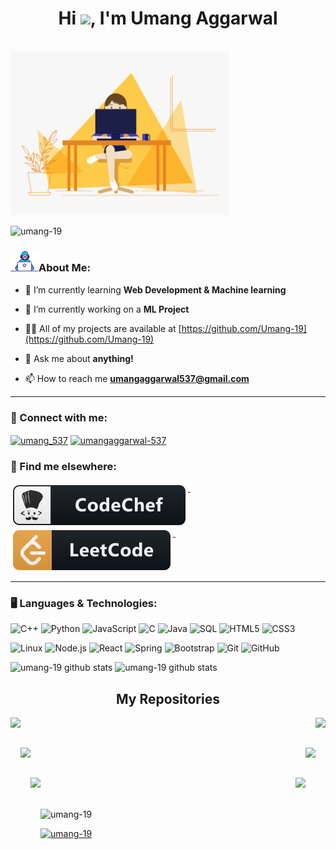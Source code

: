 <h1 align="center">Hi <img src="https://raw.githubusercontent.com/MartinHeinz/MartinHeinz/master/wave.gif" width="30px">, I'm Umang Aggarwal</h1>
<br>
<img src="sayhi.gif" width= 350px>

<p align="left"> <img src="https://komarev.com/ghpvc/?username=umang-19&label=Profile%20views&color=0e75b6&style=flat" alt="umang-19" /> 

<!-- [![linkedin badge](https://img.shields.io/badge/Umang_Aggarwal-30302f?style=flat&logo=linkedin)](https://www.linkedin.com/in/umang-aggarwal537) </p> -->


### <img src="aboutme.gif" width=45px >About Me:

- 🌱 I’m currently learning **Web Development & Machine learning**

- 🔭 I’m currently working on a **ML Project**

- 👨‍💻 All of my projects are available at [https://github.com/Umang-19](https://github.com/Umang-19)

- 💬 Ask me about **anything!**

- 📫 How to reach me **umangaggarwal537@gmail.com**

<hr>

### 🤝 Connect with me:
<p align="left">
<a href="https://twitter.com/umang_537" target="blank"><img align="center" src="https://cdn.jsdelivr.net/npm/simple-icons@3.0.1/icons/twitter.svg" alt="umang_537" height="30" width="40" /></a>
<a href="https://linkedin.com/in/umangaggarwal-537" target="blank"><img align="center" src="https://cdn.jsdelivr.net/npm/simple-icons@3.0.1/icons/linkedin.svg" alt="umangaggarwal-537" height="30" width="40" /></a>
</p>

### 📢 Find me elsewhere:
<p align="left">
  <a href="https://www.codechef.com/users/umang537">
    <img src="codechef.svg" alt="codechef" style="vertical-align:top; margin:4px">
  </a>&nbsp;&nbsp;&nbsp;
  
  <a href="https://www.leetcode.com/umang_537">
    <img src="leetcode.svg" alt="leetcode" style="vertical-align:top; margin:4px">
  </a>&nbsp;&nbsp;&nbsp;

</p>

<hr>

### 🖥️ Languages & Technologies:

![C++](https://img.shields.io/badge/-C++-000?&logo=c%2b%2b&logoColor=00599C)
![Python](https://img.shields.io/badge/-Python-000?&logo=Python)
![JavaScript](https://img.shields.io/badge/-JavaScript-000?&logo=JavaScript)
![C](https://img.shields.io/badge/-C-000?&logo=C)
![Java](https://img.shields.io/badge/-Java-000?&logo=Java&logoColor=007396)
![SQL](https://img.shields.io/badge/-SQL-000?&logo=MySQL)
![HTML5](https://img.shields.io/badge/-HTML5-000?style=flat-square&logo=html5&logoColor=white)
![CSS3](https://img.shields.io/badge/-CSS3-000?style=flat-square&logo=css3)

![Linux](https://img.shields.io/badge/-Linux-000?&logo=Linux)
![Node.js](https://img.shields.io/badge/-Node.js-000?&logo=node.js)
![React](https://img.shields.io/badge/-React-000?&logo=React)
![Spring](https://img.shields.io/badge/-Spring-000?&logo=Spring)
![Bootstrap](https://img.shields.io/badge/-Bootstrap-000?style=flat-square&logo=bootstrap)
![Git](https://img.shields.io/badge/-Git-black?style=flat-square&logo=git)
![GitHub](https://img.shields.io/badge/-GitHub-000?style=flat-square&logo=github)

<!-- Mostly Used Languages -->
<img  src="https://github-readme-stats.vercel.app/api/top-langs?username=umang-19&show_icons=true&theme=tokyonight&icon_color=6392DF" alt="umang-19 github stats">

<!-- My Github Stats -->
<img  src="https://github-readme-stats.vercel.app/api?username=umang-19&show_icons=true&theme=tokyonight&icon_color=6392DF" alt="umang-19 github stats">

<h2 align="center">My Repositories</h2>

<p width="100%" align="center">
  <a align="left" href="https://github.com/Umang-19/JARVIS-AI-VOICE-ASSISTANT" title="JARVIS AI VOICE ASSISTANT"><img align="left" height="115" src="https://github-readme-stats.vercel.app/api/pin/?username=umang-19&repo=JARVIS-AI-VOICE-ASSISTANT&theme=tokyonight"></a>
  <a align="right" href="https://github.com/Umang-19/HelloWorld" title="Hack36 Project"><img align="right" height="115" src="https://github-readme-stats.vercel.app/api/pin/?username=umang-19&repo=HelloWorld&theme=tokyonight"></a>
</p>
<br><br>

<p width="100%" align="center">
  <a align="left" href="https://github.com/Umang-19/Python-15-Mini-Projects" title="Python 15 Mini Projects"><img align="left" height="115" src="https://github-readme-stats.vercel.app/api/pin/?username=umang-19&repo=Python-15-Mini-Projects&theme=tokyonight"></a>
  <a align="right" href="https://github.com/Umang-19/Task-1_Spark_Foundation" title="Internship"><img align="right" height="115" src="https://github-readme-stats.vercel.app/api/pin/?username=umang-19&repo=Task-1_Spark_Foundation&theme=tokyonight"></a>
</p>
<br><br>

<p width="100%" align="center">
  <a align="left" href="https://github.com/Umang-19/Flappy-Bird-Game" title="Flappy Bird Game"><img align="left" height="115" src="https://github-readme-stats.vercel.app/api/pin/?username=umang-19&repo=Flappy-Bird-Game&theme=tokyonight"></a>
  <a align="right" href="https://github.com/Umang-19/Matplotlib-Data-Visualization" title="Matplotlib Reference"><img align="right" height="115" src="https://github-readme-stats.vercel.app/api/pin/?username=umang-19&repo=Matplotlib-Data-Visualization&theme=tokyonight"></a>
</p>
<br><br>

<p><img align="center" src="https://github-readme-streak-stats.herokuapp.com/?user=umang-19&" alt="umang-19" /></p>

<p align="left"> <a href="https://github.com/ryo-ma/github-profile-trophy"><img src="https://github-profile-trophy.vercel.app/?username=umang-19" alt="umang-19" /></a> </p>
